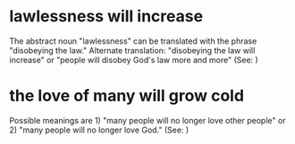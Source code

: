 
# lawlessness will increase
The abstract noun "lawlessness" can be translated with the phrase "disobeying the law." Alternate translation: "disobeying the law will increase" or "people will disobey God's law more and more" (See: )

# the love of many will grow cold
Possible meanings are 1) "many people will no longer love other people" or 2) "many people will no longer love God." (See: )